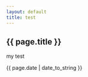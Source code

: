 ```yaml
---
layout: default
title: test
---
```

<h2>{{ page.title }}</h2>
<p>my test</p>
<p>{{ page.date | date_to_string }}</p>
